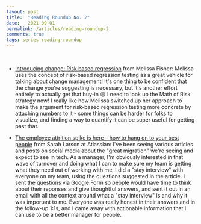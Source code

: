 ```yaml
---
layout: post
title:  "Reading Roundup No. 2"
date:   2021-09-01
permalink: /articles/reading-roundup-2
comments: true
tags: series-reading-roundup
---
```


<br />

* [Introducing change: Risk based regression](https://fishoutthebox.medium.com/introducing-change-risk-based-regression-58969eb7bce9) from Melissa Fisher: Melissa uses the concept of risk-based regression testing as a great vehicle for talking about change management! It's one thing to be confident that the change you're suggesting is necessary, but it's another effort entirely to actually get that buy-in 😄 I need to look up the Math of Risk strategy now! I really like how Melissa switched up her approach to make the argument for risk-based regression testing more concrete by attaching numbers to it - some things can be harder for folks to visualize, and finding a way to quantify it can be super useful for getting past that.

* [The employee attrition spike is here – how to hang on to your best people](https://www-atlassian-com.cdn.ampproject.org/c/s/www.atlassian.com/blog/leadership/attrition-spike/amp) from Sarah Larson at Atlassian: I've been seeing various articles and posts on social media about the "great migration" we're seeing and expect to see in tech. As a manager, I'm obviously interested in that wave of turnover and doing what I can to make sure my team is getting what they need out of working with me. I did a "stay interview" with everyone on my team, using the questions suggested in the article. I sent the questions via Google Form so people would have time to think about their reponses and give thoughtful answers, and sent it out in an email with all the context around what a "stay interview" is and why it was important to me. Everyone was really honest in their answers and in the follow-up 1:1s, and I came away with actionable information that I can use to be a better manager for people.
